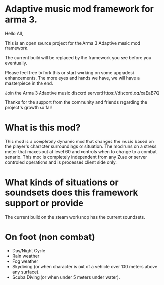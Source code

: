 # Adaptive music mod framework for arma 3.


Hello All,

This is an open source project for the Arma 3 Adaptive music mod framework.

The current build will be replaced by the framework you see before you eventually.

Please feel free to fork this or start working on some upgrades/ enhancements. The more eyes and hands we have, we will have a masterpiece in the end.

Join the Arma 3 Adaptive music discord server:Https://discord.gg/xaEaB7Q

Thanks for the support from the community and friends regarding the project's growth so far!


# What is this mod?
This mod is a completely dynamic mod that changes the music based on the player's character surroundings or situation. The mod runs on a stress meter that maxes out at level 60 and controls when to change to a combat senario. This mod is completely independent from any Zuse or server controled operations and is processed client side only.

# What kinds of situations or soundsets does this framework support or provide

The current build on the steam workshop has the current soundsets.

# On foot (non combat)
  - Day/Night Cycle
  - Rain weather
  - Fog weather
  - Skydiving (or when character is out of a vehicle over 100 meters above any surface).
  - Scuba Diving (or when under 5 meters under water).

